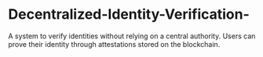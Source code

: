 # Decentralized-Identity-Verification-
A system to verify identities without relying on a central authority. Users can prove their identity through attestations stored on the blockchain.
